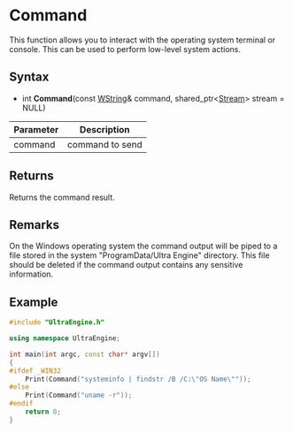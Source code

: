 # Command

This function allows you to interact with the operating system terminal or console. This can be used to perform low-level system actions.

## Syntax

- int **Command**(const [WString](WString.md)& command, shared_ptr<[Stream](Stream.md)\> stream = NULL)

| Parameter | Description |
|---|---|
| command | command to send |

## Returns

Returns the command result.

## Remarks

On the Windows operating system the command output will be piped to a file stored in the system "ProgramData/Ultra Engine" directory. This file should be deleted if the command output contains any sensitive information.

## Example

```c++
#include "UltraEngine.h"

using namespace UltraEngine;

int main(int argc, const char* argv[])
{
#ifdef _WIN32
	Print(Command("systeminfo | findstr /B /C:\"OS Name\""));
#else
	Print(Command("uname -r"));
#endif
	return 0;
}
```

